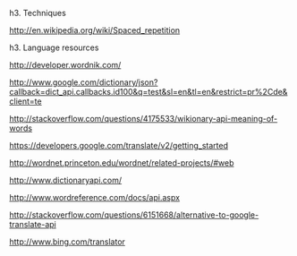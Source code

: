 h3. Techniques

http://en.wikipedia.org/wiki/Spaced_repetition

h3. Language resources

http://developer.wordnik.com/

http://www.google.com/dictionary/json?callback=dict_api.callbacks.id100&q=test&sl=en&tl=en&restrict=pr%2Cde&client=te

http://stackoverflow.com/questions/4175533/wikionary-api-meaning-of-words

https://developers.google.com/translate/v2/getting_started

http://wordnet.princeton.edu/wordnet/related-projects/#web

http://www.dictionaryapi.com/

http://www.wordreference.com/docs/api.aspx

http://stackoverflow.com/questions/6151668/alternative-to-google-translate-api

http://www.bing.com/translator
